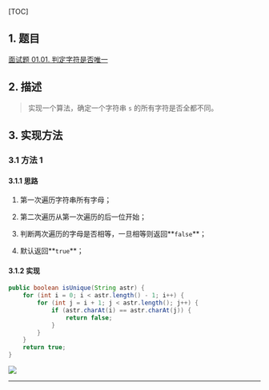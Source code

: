 [TOC]

## 1. 题目

[面试题 01.01. 判定字符是否唯一](https://leetcode-cn.com/problems/is-unique-lcci/)

## 2. 描述

>   实现一个算法，确定一个字符串 `s` 的所有字符是否全都不同。

## 3. 实现方法

### 3.1 方法 1

#### 3.1.1 思路

1. 第一次遍历字符串所有字母；

2. 第二次遍历从第一次遍历的后一位开始；

3. 判断两次遍历的字母是否相等，一旦相等则返回**`false`**；

4. 默认返回**`true`**；

#### 3.1.2 实现

```java
public boolean isUnique(String astr) {
    for (int i = 0; i < astr.length() - 1; i++) {
        for (int j = i + 1; j < astr.length(); j++) {
            if (astr.charAt(i) == astr.charAt(j)) {
                return false;
            }
        }
    }
    return true;
}
```

![](https://gitee.com/cunyu1943/images/raw/master/ImgsUbuntu/20200510234310.png)

---
<link rel="stylesheet" href="https://cdnjs.cloudflare.com/ajax/libs/social-share.js/1.0.16/css/share.min.css">
<center><div class="social-share"></div></center>
<script type="text/javascript" src="https://cdnjs.cloudflare.com/ajax/libs/social-share.js/1.0.16/js/social-share.min.js"></script>
